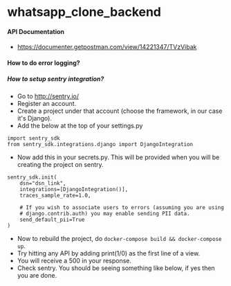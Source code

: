 # whatsapp_clone_backend

#### API Documentation
- https://documenter.getpostman.com/view/14221347/TVzVibak

#### How to do error logging?
##### How to setup sentry integration?
- Go to http://sentry.io/
- Register an account.
- Create a project under that account (choose the framework, in our case it's Django).
- Add the below at the top of your settings.py
```
import sentry_sdk
from sentry_sdk.integrations.django import DjangoIntegration
```
- Now add this in your secrets.py. This will be provided when you will be creating the project on sentry.
```
sentry_sdk.init(
    dsn="dsn_link",
    integrations=[DjangoIntegration()],
    traces_sample_rate=1.0,

    # If you wish to associate users to errors (assuming you are using
    # django.contrib.auth) you may enable sending PII data.
    send_default_pii=True
)
```
- Now to rebuild the project, do `docker-compose build && docker-compose up`.
- Try hitting any API by adding print(1/0) as the first line of a view.
- You will receive a 500 in your response.
- Check sentry. You should be seeing something like below, if yes then you are done.
